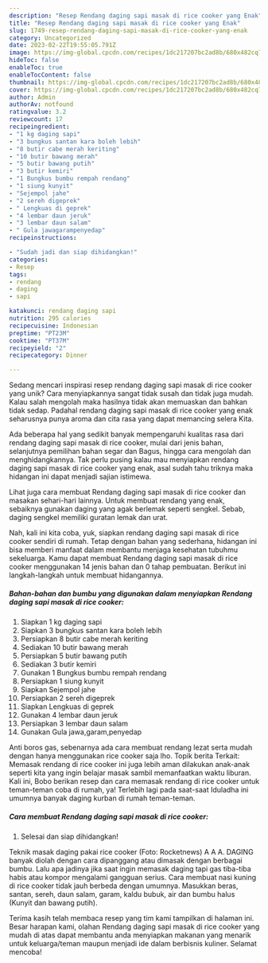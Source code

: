 ```yaml
---
description: "Resep Rendang daging sapi masak di rice cooker yang Enak"
title: "Resep Rendang daging sapi masak di rice cooker yang Enak"
slug: 1749-resep-rendang-daging-sapi-masak-di-rice-cooker-yang-enak
category: Uncategorized
date: 2023-02-22T19:55:05.791Z
image: https://img-global.cpcdn.com/recipes/1dc217207bc2ad8b/680x482cq70/rendang-daging-sapi-masak-di-rice-cooker-foto-resep-utama.jpg
hideToc: false
enableToc: true
enableTocContent: false
thumbnail: https://img-global.cpcdn.com/recipes/1dc217207bc2ad8b/680x482cq70/rendang-daging-sapi-masak-di-rice-cooker-foto-resep-utama.jpg
cover: https://img-global.cpcdn.com/recipes/1dc217207bc2ad8b/680x482cq70/rendang-daging-sapi-masak-di-rice-cooker-foto-resep-utama.jpg
author: Admin
authorAv: notfound
ratingvalue: 3.2
reviewcount: 17
recipeingredient:
- "1 kg daging sapi"
- "3 bungkus santan kara boleh lebih"
- "8 butir cabe merah keriting"
- "10 butir bawang merah"
- "5 butir bawang putih"
- "3 butir kemiri"
- "1 Bungkus bumbu rempah rendang"
- "1 siung kunyit"
- "Sejempol jahe"
- "2 sereh digeprek"
- " Lengkuas di geprek"
- "4 lembar daun jeruk"
- "3 lembar daun salam"
- " Gula jawagarampenyedap"
recipeinstructions:

- "Sudah jadi dan siap dihidangkan!"
categories:
- Resep
tags:
- rendang
- daging
- sapi

katakunci: rendang daging sapi 
nutrition: 295 calories
recipecuisine: Indonesian
preptime: "PT23M"
cooktime: "PT37M"
recipeyield: "2"
recipecategory: Dinner

---
```





Sedang mencari inspirasi resep rendang daging sapi masak di rice cooker yang unik? Cara menyiapkannya sangat tidak susah dan tidak juga mudah. Kalau salah mengolah maka hasilnya tidak akan memuaskan dan bahkan tidak sedap. Padahal rendang daging sapi masak di rice cooker yang enak seharusnya punya aroma dan cita rasa yang dapat memancing selera Kita.





Ada beberapa hal yang sedikit banyak mempengaruhi kualitas rasa dari rendang daging sapi masak di rice cooker, mulai dari jenis bahan, selanjutnya pemilihan bahan segar dan Bagus, hingga cara mengolah dan menghidangkannya. Tak perlu pusing kalau mau menyiapkan rendang daging sapi masak di rice cooker yang enak,      asal sudah tahu triknya maka hidangan ini dapat menjadi sajian istimewa.














Lihat juga cara membuat Rendang daging sapi masak di rice cooker dan masakan sehari-hari lainnya. Untuk membuat rendang yang enak, sebaiknya gunakan daging yang agak berlemak seperti sengkel. Sebab, daging sengkel memiliki guratan lemak dan urat.






Nah, kali ini kita coba, yuk, siapkan rendang daging sapi masak di rice cooker sendiri di rumah. Tetap dengan bahan yang sederhana, hidangan ini bisa memberi manfaat dalam membantu menjaga kesehatan tubuhmu sekeluarga. Kamu dapat membuat Rendang daging sapi masak di rice cooker menggunakan 14 jenis bahan dan 0 tahap pembuatan. Berikut ini langkah-langkah untuk membuat hidangannya.

<!--inarticleads1-->

##### Bahan-bahan dan bumbu yang digunakan dalam menyiapkan Rendang daging sapi masak di rice cooker:

1. Siapkan 1 kg daging sapi
1. Siapkan 3 bungkus santan kara boleh lebih
1. Persiapkan 8 butir cabe merah keriting
1. Sediakan 10 butir bawang merah
1. Persiapkan 5 butir bawang putih
1. Sediakan 3 butir kemiri
1. Gunakan 1 Bungkus bumbu rempah rendang
1. Persiapkan 1 siung kunyit
1. Siapkan Sejempol jahe
1. Persiapkan 2 sereh digeprek
1. Siapkan  Lengkuas di geprek
1. Gunakan 4 lembar daun jeruk
1. Persiapkan 3 lembar daun salam
1. Gunakan  Gula jawa,garam,penyedap


Anti boros gas, sebenarnya ada cara membuat rendang lezat serta mudah dengan hanya menggunakan rice cooker saja lho. Topik berita Terkait: Memasak rendang di rice cooker ini juga lebih aman dilakukan anak-anak seperti kita yang ingin belajar masak sambil memanfaatkan waktu liburan. Kali ini, Bobo berikan resep dan cara memasak rendang di rice cooker untuk teman-teman coba di rumah, ya! Terlebih lagi pada saat-saat Iduladha ini umumnya banyak daging kurban di rumah teman-teman. 

<!--inarticleads2-->

##### Cara membuat Rendang daging sapi masak di rice cooker:


1. Selesai dan siap dihidangkan!

Teknik masak daging pakai rice cooker (Foto: Rocketnews) A A A. DAGING banyak diolah dengan cara dipanggang atau dimasak dengan berbagai bumbu. Lalu apa jadinya jika saat ingin memasak daging tapi gas tiba-tiba habis atau kompor mengalami gangguan serius. Cara membuat nasi kuning di rice cooker tidak jauh berbeda dengan umumnya. Masukkan beras, santan, sereh, daun salam, garam, kaldu bubuk, air dan bumbu halus (Kunyit dan bawang putih). 

Terima kasih telah membaca resep yang tim kami tampilkan di halaman ini. Besar harapan kami, olahan Rendang daging sapi masak di rice cooker yang mudah di atas dapat membantu anda menyiapkan makanan yang menarik untuk keluarga/teman maupun menjadi ide dalam berbisnis kuliner. Selamat mencoba!
